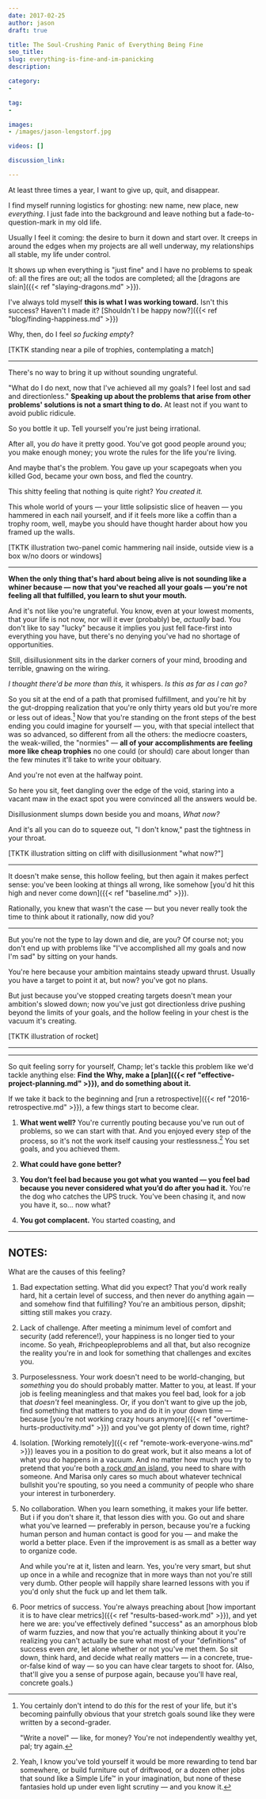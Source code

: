 ```yaml
---
date: 2017-02-25
author: jason
draft: true

title: The Soul-Crushing Panic of Everything Being Fine
seo_title:
slug: everything-is-fine-and-im-panicking
description:

category:
-

tag:
-

images:
- /images/jason-lengstorf.jpg

videos: []

discussion_link:

---
```


At least three times a year, I want to give up, quit, and disappear.

I find myself running logistics for ghosting: new name, new place, new *everything*. I just fade into the background and leave nothing but a fade-to-question-mark in my old life.

Usually I feel it coming: the desire to burn it down and start over. It creeps in around the edges when my projects are all well underway, my relationships all stable, my life under control.

It shows up when everything is "just fine" and I have no problems to speak of: all the fires are out; all the todos are completed; all the [dragons are slain]({{< ref "slaying-dragons.md" >}}).

I've always told myself **this is what I was working toward.** Isn't this success? Haven't I made it? [Shouldn't I be happy now?]({{< ref "blog/finding-happiness.md" >}})

Why, then, do I feel _so fucking empty_?

[TKTK standing near a pile of trophies, contemplating a match]

***

There's no way to bring it up without sounding ungrateful.

"What do I do next, now that I've achieved all my goals? I feel lost and sad and directionless." **Speaking up about the problems that arise from other problems' solutions is not a smart thing to do.** At least not if you want to avoid public ridicule.

So you bottle it up. Tell yourself you're just being irrational.

After all, you *do* have it pretty good. You've got good people around you; you make enough money; you wrote the rules for the life you're living.

And maybe that's the problem. You gave up your scapegoats when you killed God, became your own boss, and fled the country.

This shitty feeling that nothing is quite right? *You created it.*

This whole world of yours — your little solipsistic slice of heaven — you hammered in each nail yourself, and if it feels more like a coffin than a trophy room, well, maybe you should have thought harder about how you framed up the walls.

[TKTK illustration two-panel comic hammering nail inside, outside view is a box w/no doors or windows]

***

**When the only thing that's hard about being alive is not sounding like a whiner because — now that you've reached all your goals — you're not feeling all that fulfilled, you learn to shut your mouth.**

And it's not like you're ungrateful. You know, even at your lowest moments, that your life is not now, nor will it ever (probably) be, _actually_ bad. You don't like to say "lucky" because it implies you just fell face-first into everything you have, but there's no denying you've had no shortage of opportunities.

Still, disillusionment sits in the darker corners of your mind, brooding and terrible, gnawing on the wiring.

_I thought there'd be more than this,_ it whispers. _Is this as far as I can go?_

So you sit at the end of a path that promised fulfillment, and you're hit by the gut-dropping realization that you're only thirty years old but you're more or less out of ideas.[^next-steps] Now that you're standing on the front steps of the best ending you could imagine for yourself — you, with that special intellect that was so advanced, so different from all the others: the mediocre coasters, the weak-willed, the "normies" — **all of your accomplishments are feeling more like cheap trophies** no one could (or should) care about longer than the few minutes it'll take to write your obituary.

[^next-steps]:
    You certainly don't intend to do _this_ for the rest of your life, but it's becoming painfully obvious that your stretch goals sound like they were written by a second-grader.
    
    "Write a novel" — like, for money? You're not independently wealthy yet, pal; try again.

And you're not even at the halfway point.

So here you sit, feet dangling over the edge of the void, staring into a vacant maw in the exact spot you were convinced all the answers would be.

Disillusionment slumps down beside you and moans, _What now?_

And it's all you can do to squeeze out, "I don't know," past the tightness in your throat.

[TKTK illustration sitting on cliff with disillusionment "what now?"]

***

It doesn't make sense, this hollow feeling, but then again it makes perfect sense: you've been looking at things all wrong, like somehow [you'd hit this high and never come down]({{< ref "baseline.md" >}}).

Rationally, you knew that wasn't the case — but you never really took the time to think about it rationally, now did you?

***

But you're not the type to lay down and die, are you? Of course not; you don't end up with problems like "I've accomplished all my goals and now I'm sad" by sitting on your hands.

You're here because your ambition maintains steady upward thrust. Usually you have a target to point it at, but now? you've got no plans.

But just because you've stopped creating targets doesn't mean your ambition's slowed down; now you've just got directionless drive pushing beyond the limits of your goals, and the hollow feeling in your chest is the vacuum it's creating.

[TKTK illustration of rocket]

***



***

So quit feeling sorry for yourself, Champ; let's tackle this problem like we'd tackle anything else: **Find the Why, make a [plan]({{< ref "effective-project-planning.md" >}}), and do something about it.**

If we take it back to the beginning and [run a retrospective]({{< ref "2016-retrospective.md" >}}), a few things start to become clear.

1. **What went well?** You're currently pouting because you've run out of problems, so we can start with that. And you enjoyed every step of the process, so it's not the work itself causing your restlessness.[^alternatives] You set goals, and you achieved them.

[^alternatives]:
    Yeah, I know you've told yourself it would be more rewarding to tend bar somewhere, or build furniture out of driftwood, or a dozen other jobs that sound like a Simple Life™ in your imagination, but none of these fantasies hold up under even light scrutiny — and you know it.

2. **What could have gone better?** 

1. **You don’t feel bad because you got what you wanted — you feel bad because you never considered what you’d do after you had it.** You're the dog who catches the UPS truck. You've been chasing it, and now you have it, so... now what?

2. **You got complacent.** You started coasting, and 

***

## NOTES:

What are the causes of this feeling?

1.  Bad expectation setting. What did you expect? That you'd work really hard, 
    hit a certain level of success, and then never do anything again — and somehow find that fulfilling? You're an ambitious person, dipshit; sitting still makes you crazy.

2.  Lack of challenge. After meeting a minimum level of comfort and security 
    (add reference!), your happiness is no longer tied to your income. So yeah, #richpeopleproblems and all that, but also recognize the reality you're in and look for something that challenges and excites you.

3.  Purposelessness. Your work doesn't need to be world-changing, but 
    _something_ you do should probably matter. Matter to you, at least. If your job is feeling meaningless and that makes you feel bad, look for a job that _doesn't_ feel meaningless. Or, if you don't want to give up the job, find something that matters to you and do it in your down time — because [you're not working crazy hours anymore]({{< ref "overtime-hurts-productivity.md" >}}) and you've got plenty of down time, right?

4.  Isolation. [Working remotely]({{< ref "remote-work-everyone-wins.md" >}}) 
    leaves you in a position to do great work, but it also means a lot of what you do happens in a vacuum. And no matter how much you try to pretend that you're both [a rock _and_ an island](https://www.youtube.com/watch?v=My9I8q-iJCI), you need to share with someone. And Marisa only cares so much about whatever technical bullshit you're spouting, so you need a community of people who share your interest in turbonerdery.
   
5.  No collaboration. When you learn something, it makes your life better. But i
    if you don't share it, that lesson dies with you. Go out and share what you've learned — preferably in person, because you're a fucking human person and human contact is good for you — and make the world a better place. Even if the improvement is as small as a better way to organize code.
    
    And while you're at it, listen and learn. Yes, you're very smart, but shut up once in a while and recognize that in more ways than not you're still very dumb. Other people will happily share learned lessons with you if you'd only shut the fuck up and let them talk.

6.  Poor metrics of success. You're always preaching about [how important it is 
    to have clear metrics]({{< ref "results-based-work.md" >}}), and yet here we are: you've effectively defined "success" as an amorphous blob of warm fuzzies, and now that you're actually thinking about it you're realizing you can't actually be sure what most of your "definitions" of success even _are_, let alone whether or not you've met them. So sit down, think hard, and decide what really matters — in a concrete, true-or-false kind of way — so you can have clear targets to shoot for. (Also, that'll give you a sense of purpose again, because you'll have real, concrete goals.)
